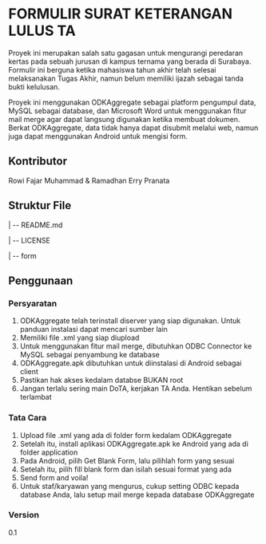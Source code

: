 # FORMULIR SURAT KETERANGAN LULUS TA

Proyek ini merupakan salah satu gagasan untuk mengurangi peredaran kertas pada sebuah jurusan di kampus ternama yang berada di Surabaya. Formulir ini berguna ketika mahasiswa tahun akhir telah selesai melaksanakan Tugas Akhir, namun belum memiliki ijazah sebagai tanda bukti kelulusan.

Proyek ini menggunakan ODKAggregate sebagai platform pengumpul data, MySQL sebagai database, dan Microsoft Word untuk menggunakan fitur mail merge agar dapat langsung digunakan ketika membuat dokumen. Berkat ODKAggregate, data tidak hanya dapat disubmit melalui web, namun juga dapat menggunakan Android untuk mengisi form.

## Kontributor
Rowi Fajar Muhammad &
Ramadhan Erry Pranata

## Struktur File

| -- README.md

| -- LICENSE

| -- form

## Penggunaan
### Persyaratan
1. ODKAggregate telah terinstall diserver yang siap digunakan. Untuk panduan instalasi dapat mencari sumber lain
2. Memiliki file .xml yang siap diupload
3. Untuk menggunakan fitur mail merge, dibutuhkan ODBC Connector ke MySQL sebagai penyambung ke database
4. ODKAggregate.apk dibutuhkan untuk diinstalasi di Android sebagai client
5. Pastikan hak akses kedalam databse BUKAN root
6. Jangan terlalu sering main DoTA, kerjakan TA Anda. Hentikan sebelum terlambat

### Tata Cara
1. Upload file .xml yang ada di folder form kedalam ODKAggregate
2. Setelah itu, install aplikasi ODKAggregate.apk ke Android yang ada di folder application
3. Pada Android, pilih Get Blank Form, lalu pilihlah form yang sesuai
4. Setelah itu, pilih fill blank form dan isilah sesuai format yang ada
5. Send form and voila!
6. Untuk staf/karyawan yang mengurus,  cukup setting ODBC kepada database Anda, lalu setup mail merge kepada database ODKAggregate

### Version
0.1 